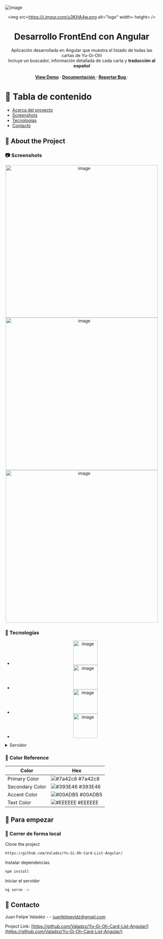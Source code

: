 ![image](https://github.com/Valadxz/Yu-Gi-Oh-Card-List-Angular/assets/126147471/8580ad47-f73e-456a-86d7-d358adb2c299)
<div align='center'>

<img src=https://i.imgur.com/u3KHA4w.png alt="logo" width= height= />

<h1>Desarrollo FrontEnd con Angular</h1>
<p>Aplicación desarrollada en Angular que muestra el listado de todas las cartas de Yu-Gi-Oh! <br>
Incluye un buscador, información detallada de cada carta y <b>traducción al español</b></p>

<h4> <a href=https://yugioh-cardlist.netlify.app>View Demo</a> <span> · </span> <a href="https://github.com/Valadxz/https://github.com/Valadxz//blob/master/README.md"> Documentación </a> <span> · </span> <a href="https://github.com/Valadxz/https://github.com/Valadxz//issues"> Reportar Bug </a> <span> · </span> 


</div>

# :notebook_with_decorative_cover: Tabla de contenido

- [Acerca del proyecto](#star2-about-the-project)
- [Screenshots](#camera)
- [Tecnologías](#space_invader)
- [Contacto](#handshake-contact)


## :star2: About the Project

### :camera: Screenshots
<div align="center"> <a href="https://yugioh-cardlist.netlify.app"><img src="https://i.imgur.com/3llP2dd.png" alt='image' width='500'/></a> </div>
<div align="center"> <a href="https://yugioh-cardlist.netlify.app"><img src="https://i.imgur.com/buo7Mjl.png" alt='image' width='500'/></a> </div>
<div align="center"> <a href="https://yugioh-cardlist.netlify.app"><img src="https://i.imgur.com/fe8JpV9.png" alt='image' width='500'/></a> </div>


### :space_invader: Tecnologías
<ul>
    <li>
    <div align="center"><img src="https://upload.wikimedia.org/wikipedia/commons/thumb/c/cf/Angular_full_color_logo.svg/2048px-Angular_full_color_logo.svg.png" alt='image' width='80'/></a> </div>
  </li>
  <li>
    <div align="center"><img src="https://upload.wikimedia.org/wikipedia/commons/thumb/6/61/HTML5_logo_and_wordmark.svg/2048px-HTML5_logo_and_wordmark.svg.png" alt='image' width='80'/></a> </div>
  </li>
  <li>
    <div align="center"><img src="https://upload.wikimedia.org/wikipedia/commons/thumb/d/d5/CSS3_logo_and_wordmark.svg/1200px-CSS3_logo_and_wordmark.svg.png" alt='image' width='80'/></a> </div>
  </li>
  <li>
    <div align="center"><img src="https://www.freepnglogos.com/uploads/javascript-png/png-javascript-badge-picture-8.png" alt='image' width='80'/></a> </div>
  </li>
</ul>
<details> <summary>Servidor</summary> <ul>
<li><div align="center"><img src="https://upload.wikimedia.org/wikipedia/commons/thumb/b/b8/Netlify_logo.svg/1280px-Netlify_logo.svg.png" alt='image' heigth='80'/></a> </li>
</ul> </details>

### :art: Color Reference
| Color | Hex |
| --------------- | ---------------------------------------------------------------- |
| Primary Color | ![#7a42c8](https://via.placeholder.com/10/7a42c8?text=+) #7a42c8 |
| Secondary Color | ![#393E46](https://via.placeholder.com/10/393E46?text=+) #393E46 |
| Accent Color | ![#00ADB5](https://via.placeholder.com/10/00ADB5?text=+) #00ADB5 |
| Text Color | ![#EEEEEE](https://via.placeholder.com/10/EEEEEE?text=+) #EEEEEE |

## :toolbox: Para empezar

### :running: Correr de forma local

Clone the project

```bash
https://github.com/Valadxz/Yu-Gi-Oh-Card-List-Angular/
```
Instalar dependencias
```bash
npm install
```
Iniciar el servidor
```bash
ng serve -o
```


## :handshake: Contacto

Juan Felipe Valadez - - juanfelipevldz@gmail.com

Project Link: [https://github.com/Valadxz/Yu-Gi-Oh-Card-List-Angular/](https://github.com/Valadxz/Yu-Gi-Oh-Card-List-Angular/)
